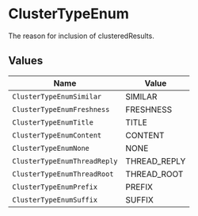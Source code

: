 # ClusterTypeEnum

The reason for inclusion of clusteredResults.


## Values

| Name                         | Value                        |
| ---------------------------- | ---------------------------- |
| `ClusterTypeEnumSimilar`     | SIMILAR                      |
| `ClusterTypeEnumFreshness`   | FRESHNESS                    |
| `ClusterTypeEnumTitle`       | TITLE                        |
| `ClusterTypeEnumContent`     | CONTENT                      |
| `ClusterTypeEnumNone`        | NONE                         |
| `ClusterTypeEnumThreadReply` | THREAD_REPLY                 |
| `ClusterTypeEnumThreadRoot`  | THREAD_ROOT                  |
| `ClusterTypeEnumPrefix`      | PREFIX                       |
| `ClusterTypeEnumSuffix`      | SUFFIX                       |